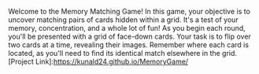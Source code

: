 Welcome to the Memory Matching Game! 
In this game, your objective is to uncover matching pairs of cards hidden within a grid. 
It's a test of your memory, concentration, and a whole lot of fun!
As you begin each round, you'll be presented with a grid of face-down cards. 
Your task is to flip over two cards at a time, revealing their images. 
Remember where each card is located, as you'll need to find its identical match elsewhere in the grid.
[Project Link]:https://kunald24.github.io/MemoryGame/
